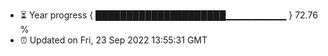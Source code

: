 - ⏳ Year progress { █████████████████████▁▁▁▁▁▁▁▁▁ } 72.76 %
- ⏰ Updated on Fri, 23 Sep 2022 13:55:31 GMT

